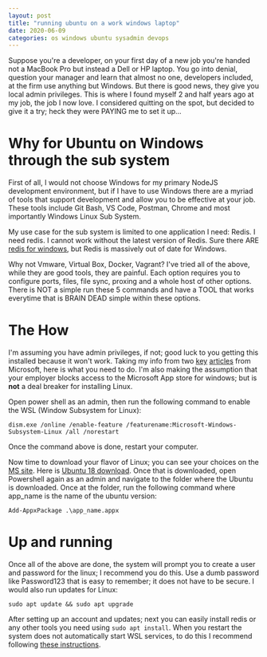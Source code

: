 ```yaml
---
layout: post
title: "running ubuntu on a work windows laptop"
date: 2020-06-09
categories: os windows ubuntu sysadmin devops
---
```


Suppose you're a developer, on your first day of a new job you're handed not a MacBook Pro but instead a Dell or HP laptop. You go into denial, question your manager and learn that almost no one, developers included, at the firm use anything but Windows. But there is good news, they give you local admin privileges. This is where I found myself 2 and half years ago at my job, the job I now love. I considered quitting on the spot, but decided to give it a try; heck they were PAYING me to set it up... 

# Why for Ubuntu on Windows through the sub system 

First of all, I would not choose Windows for my primary NodeJS development environment, but if I have to use Windows there are a myriad of tools that support development and allow you to be effective at your job. These tools include Git Bash, VS Code, Postman, Chrome and most importantly Windows Linux Sub System. 

My use case for the sub system is limited to one application I need: Redis. I need redis. I cannot work without the latest version of Redis. Sure there ARE [redis for windows](https://redislabs.com/ebook/appendix-a/a-3-installing-on-windows/a-3-2-installing-redis-on-window/), but Redis is massively out of date for Windows. 

Why not Vmware, Virtual Box, Docker, Vagrant? I've tried all of the above, while they are good tools, they are painful. Each option requires you to configure ports, files, file sync, proxing and a whole host of other options. There is NOT a simple run these 5 commands and have a TOOL that works everytime that is BRAIN DEAD simple within these options. 

# The How

I'm assuming you have admin privileges, if not; good luck to you getting this installed because it won't work. Taking my info from two [key](https://docs.microsoft.com/en-us/windows/wsl/install-win10) [articles](https://docs.microsoft.com/en-us/windows/wsl/install-manual) from Microsoft, here is what you need to do. I'm also making the assumption that your employer blocks access to the Microsoft App store for windows; but is **not** a deal breaker for installing Linux. 

Open power shell as an admin, then run the following command to enable the WSL (Window Subsystem for Linux):
```shell
dism.exe /online /enable-feature /featurename:Microsoft-Windows-Subsystem-Linux /all /norestart
```

Once the command above is done, restart your computer. 

Now time to download your flavor of Linux; you can see your choices on the [MS site](https://docs.microsoft.com/en-us/windows/wsl/install-manual). Here is [Ubuntu 18 download](https://docs.microsoft.com/en-us/windows/wsl/install-manual). Once that is downloaded, open Powershell again as an admin and navigate to the folder where the Ubuntu is downloaded. Once at the folder, run the following command where app_name is the name of the ubuntu version: 

```shell 
Add-AppxPackage .\app_name.appx
```

# Up and running

Once all of the above are done, the system will prompt you to create a user and password for the linux; I recommend you do this. Use a dumb password like Password123 that is easy to remember; it does not have to be secure. I would also run updates for Linux: 

```shell
sudo apt update && sudo apt upgrade
```

After setting up an account and updates; next you can easily install redis or any other tools you need using ```sudo apt install```. When you restart the system does not automatically start WSL services, to do this I recommend following [these instructions](https://dev.to/ironfroggy/wsl-tips-starting-linux-background-services-on-windows-login-3o98).